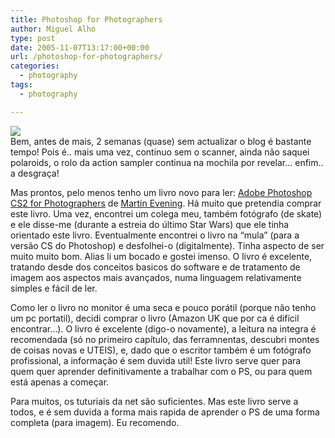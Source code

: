 ```yaml
---
title: Photoshop for Photographers
author: Miguel Alho
type: post
date: 2005-11-07T13:17:00+00:00
url: /photoshop-for-photographers/
categories:
  - photography
tags:
  - photography

---
```

![][1]  
Bem, antes de mais, 2 semanas (quase) sem actualizar o blog é bastante tempo! Pois é.. mais uma vez, continuo sem o scanner, ainda não saquei polaroids, o rolo da action sampler continua na mochila por revelar&#8230; enfim.. a desgraça!

Mas prontos, pelo menos tenho um livro novo para ler: [Adobe Photoshop CS2 for Photographers][2] de [Martin Evening][3]. Há muito que pretendia comprar este livro. Uma vez, encontrei um colega meu, também fotógrafo (de skate) e ele disse-me (durante a estreia do último Star Wars) que ele tinha orientado este livro. Eventualmente encontrei o livro na &#8220;mula&#8221; (para a versão CS do Photoshop) e desfolhei-o (digitalmente). Tinha aspecto de ser muito muito bom. Alias li um bocado e gostei imenso. O livro é excelente, tratando desde dos conceitos basicos do software e de tratamento de imagem aos aspectos mais avançados, numa linguagem relativamente simples e fácil de ler.

Como ler o livro no monitor é uma seca e pouco porátil (porque não tenho um pc portatil), decidi comprar o livro (Amazon UK que por ca é difícil encontrar&#8230;). O livro é excelente (digo-o novamente), a leitura na integra é recomendada (só no primeiro capítulo, das ferramnentas, descubri montes de coisas novas e UTEIS), e, dado que o escritor também é um fotógrafo profissional, a informação é sem duvida util! Este livro serve quer para quem quer aprender definitivamente a trabalhar com o PS, ou para quem está apenas a começar. 

Para muitos, os tuturiais da net são suficientes. Mas este livro serve a todos, e é sem duvida a forma mais rapida de aprender o PS de uma forma completa (para imagem). Eu recomendo.

 [1]: http://www.photoshopforphotographers.com/pscs2/images/pswebsite_cover_04.jpg
 [2]: http://www.photoshopforphotographers.com/
 [3]: http://www.martinevening.com